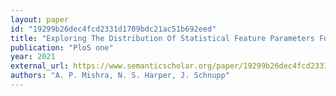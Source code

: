 ```yaml
---
layout: paper
id: "19299b26dec4fcd2331d1709bdc21ac51b692eed"
title: "Exploring The Distribution Of Statistical Feature Parameters For Natural Sound Textures"
publication: "PloS one"
year: 2021
external_url: https://www.semanticscholar.org/paper/19299b26dec4fcd2331d1709bdc21ac51b692eed
authors: "A. P. Mishra, N. S. Harper, J. Schnupp"
---
```


